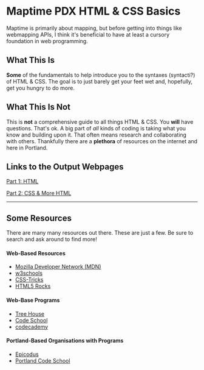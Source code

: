 # Maptime PDX HTML & CSS Basics

Maptime is primarily about mapping, but before getting into things like webmapping APIs, I think it's beneficial to have at least a cursory foundation in web programming.

## What This __Is__

__Some__ of the fundamentals to help introduce you to the syntaxes (syntacti?) of HTML & CSS. The goal is to just barely get your feet wet and, hopefully, get you hungry to do more.

## What This __Is Not__

This is __not__ a comprehensive guide to all things HTML & CSS. You __will__ have questions. That's ok. A big part of _all_ kinds of coding is taking what you know and building upon it. That often means research and collaborating with others. Thankfully there are a __plethora__ of resources on the internet and here in Portland.

## Links to the Output Webpages

[Part 1: HTML](http://mattsayler.github.io/HTML_CSS_Basics/Part1/index.html)

[Part 2: CSS & More HTML](http://mattsayler.github.io/HTML_CSS_Basics/Part2/index.html)

---

## Some Resources

There are many many resources out there. These are just a few. Be sure to search and ask around to find more!

#### Web-Based Resources

 - [Mozilla Developer Network (MDN)](https://developer.mozilla.org/en-US/)
 - [w3schools](http://www.w3schools.com/)
 - [CSS-Tricks](http://css-tricks.com/)
 - [HTML5 Rocks](http://www.html5rocks.com/en/)

#### Web-Base Programs
 - [Tree House](http://teamtreehouse.com/)
 - [Code School](https://www.codeschool.com)
 - [codecademy](www.codecademy.com)

#### Portland-Based Organisations with Programs

 - [Epicodus](https://www.epicodus.com/)
 - [Portland Code School](http://www.portlandcodeschool.com/)
